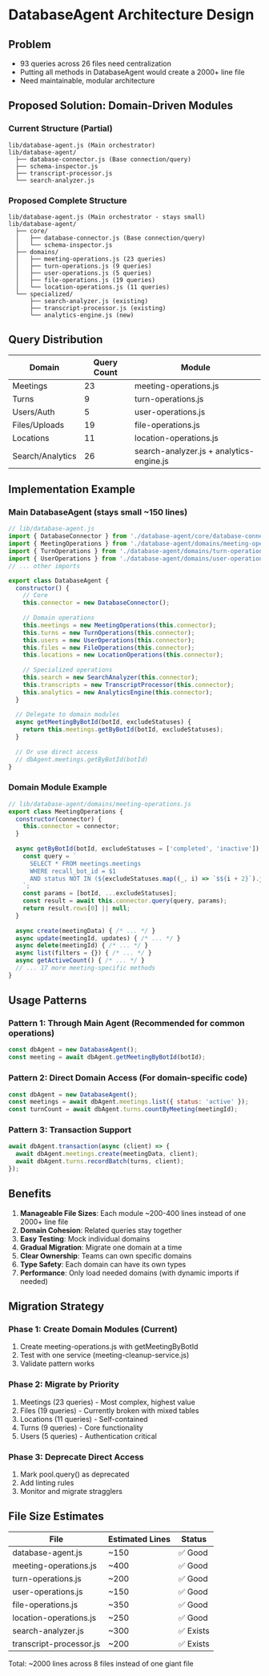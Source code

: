 # DatabaseAgent Architecture Design

## Problem
- 93 queries across 26 files need centralization
- Putting all methods in DatabaseAgent would create a 2000+ line file
- Need maintainable, modular architecture

## Proposed Solution: Domain-Driven Modules

### Current Structure (Partial)
```
lib/database-agent.js (Main orchestrator)
lib/database-agent/
  ├── database-connector.js (Base connection/query)
  ├── schema-inspector.js
  ├── transcript-processor.js
  └── search-analyzer.js
```

### Proposed Complete Structure
```
lib/database-agent.js (Main orchestrator - stays small)
lib/database-agent/
  ├── core/
  │   ├── database-connector.js (Base connection/query)
  │   └── schema-inspector.js
  ├── domains/
  │   ├── meeting-operations.js (23 queries)
  │   ├── turn-operations.js (9 queries)
  │   ├── user-operations.js (5 queries)
  │   ├── file-operations.js (19 queries)
  │   └── location-operations.js (11 queries)
  └── specialized/
      ├── search-analyzer.js (existing)
      ├── transcript-processor.js (existing)
      └── analytics-engine.js (new)
```

## Query Distribution

| Domain | Query Count | Module |
|--------|------------|---------|
| Meetings | 23 | meeting-operations.js |
| Turns | 9 | turn-operations.js |
| Users/Auth | 5 | user-operations.js |
| Files/Uploads | 19 | file-operations.js |
| Locations | 11 | location-operations.js |
| Search/Analytics | 26 | search-analyzer.js + analytics-engine.js |

## Implementation Example

### Main DatabaseAgent (stays small ~150 lines)
```javascript
// lib/database-agent.js
import { DatabaseConnector } from './database-agent/core/database-connector.js';
import { MeetingOperations } from './database-agent/domains/meeting-operations.js';
import { TurnOperations } from './database-agent/domains/turn-operations.js';
import { UserOperations } from './database-agent/domains/user-operations.js';
// ... other imports

export class DatabaseAgent {
  constructor() {
    // Core
    this.connector = new DatabaseConnector();
    
    // Domain operations
    this.meetings = new MeetingOperations(this.connector);
    this.turns = new TurnOperations(this.connector);
    this.users = new UserOperations(this.connector);
    this.files = new FileOperations(this.connector);
    this.locations = new LocationOperations(this.connector);
    
    // Specialized operations
    this.search = new SearchAnalyzer(this.connector);
    this.transcripts = new TranscriptProcessor(this.connector);
    this.analytics = new AnalyticsEngine(this.connector);
  }
  
  // Delegate to domain modules
  async getMeetingByBotId(botId, excludeStatuses) {
    return this.meetings.getByBotId(botId, excludeStatuses);
  }
  
  // Or use direct access
  // dbAgent.meetings.getByBotId(botId)
}
```

### Domain Module Example
```javascript
// lib/database-agent/domains/meeting-operations.js
export class MeetingOperations {
  constructor(connector) {
    this.connector = connector;
  }
  
  async getByBotId(botId, excludeStatuses = ['completed', 'inactive']) {
    const query = `
      SELECT * FROM meetings.meetings 
      WHERE recall_bot_id = $1 
      AND status NOT IN (${excludeStatuses.map((_, i) => `$${i + 2}`).join(', ')})
    `;
    const params = [botId, ...excludeStatuses];
    const result = await this.connector.query(query, params);
    return result.rows[0] || null;
  }
  
  async create(meetingData) { /* ... */ }
  async update(meetingId, updates) { /* ... */ }
  async delete(meetingId) { /* ... */ }
  async list(filters = {}) { /* ... */ }
  async getActiveCount() { /* ... */ }
  // ... 17 more meeting-specific methods
}
```

## Usage Patterns

### Pattern 1: Through Main Agent (Recommended for common operations)
```javascript
const dbAgent = new DatabaseAgent();
const meeting = await dbAgent.getMeetingByBotId(botId);
```

### Pattern 2: Direct Domain Access (For domain-specific code)
```javascript
const dbAgent = new DatabaseAgent();
const meetings = await dbAgent.meetings.list({ status: 'active' });
const turnCount = await dbAgent.turns.countByMeeting(meetingId);
```

### Pattern 3: Transaction Support
```javascript
await dbAgent.transaction(async (client) => {
  await dbAgent.meetings.create(meetingData, client);
  await dbAgent.turns.recordBatch(turns, client);
});
```

## Benefits

1. **Manageable File Sizes**: Each module ~200-400 lines instead of one 2000+ line file
2. **Domain Cohesion**: Related queries stay together
3. **Easy Testing**: Mock individual domains
4. **Gradual Migration**: Migrate one domain at a time
5. **Clear Ownership**: Teams can own specific domains
6. **Type Safety**: Each domain can have its own types
7. **Performance**: Only load needed domains (with dynamic imports if needed)

## Migration Strategy

### Phase 1: Create Domain Modules (Current)
1. Create meeting-operations.js with getMeetingByBotId
2. Test with one service (meeting-cleanup-service.js)
3. Validate pattern works

### Phase 2: Migrate by Priority
1. Meetings (23 queries) - Most complex, highest value
2. Files (19 queries) - Currently broken with mixed tables
3. Locations (11 queries) - Self-contained
4. Turns (9 queries) - Core functionality
5. Users (5 queries) - Authentication critical

### Phase 3: Deprecate Direct Access
1. Mark pool.query() as deprecated
2. Add linting rules
3. Monitor and migrate stragglers

## File Size Estimates

| File | Estimated Lines | Status |
|------|----------------|---------|
| database-agent.js | ~150 | ✅ Good |
| meeting-operations.js | ~400 | ✅ Good |
| turn-operations.js | ~200 | ✅ Good |
| user-operations.js | ~150 | ✅ Good |
| file-operations.js | ~350 | ✅ Good |
| location-operations.js | ~250 | ✅ Good |
| search-analyzer.js | ~300 | ✅ Exists |
| transcript-processor.js | ~200 | ✅ Exists |

Total: ~2000 lines across 8 files instead of one giant file